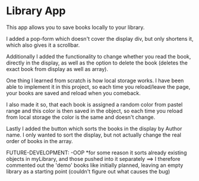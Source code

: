 # Library App
This app allows you to save books locally to your library. 

I added a pop-form which doesn't cover the display div, but only shortens it, which also gives it a scrollbar.

Additionally I added the functionality to change whether you read the book, directly in the display, as well as the option to delete the book (deletes the exact book from display as well as array).

One thing I learned from scratch is how local storage works. I have been able to implement it in this project, so each time you reload/leave the page, your books are saved and reload when you comeback.

I also made it so, that each book is assigned a random color from pastel range and this color is then saved in the object, so each time you reload from local storage the color is the same and doesn't change.

Lastly I added the button which sorts the books in the display by Author name. I only wanted to sort the display, but not actually change the real order of books in the array.


FUTURE-DEVELOPMENT:
-OOP
*for some reason it sorts already existing objects in myLibrary, and those pushed into it separately ==> I therefore commented out the 'demo' books like initially planned, leaving an empty library as a starting point (couldn't figure out what causes the bug)